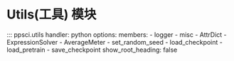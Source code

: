 # Utils(工具) 模块

::: ppsci.utils
    handler: python
    options:
      members:
        - logger
        - misc
        - AttrDict
        - ExpressionSolver
        - AverageMeter
        - set_random_seed
        - load_checkpoint
        - load_pretrain
        - save_checkpoint
      show_root_heading: false
